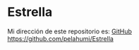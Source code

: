 # Estrella
Mi dirección de este repositorio es: [GitHub](https://github.com/pelahumi/Estrella)
https://github.com/pelahumi/Estrella
